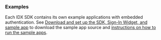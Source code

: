 ### Examples

Each IDX SDK contains its own example applications with embedded authentication. See [Download and set up the SDK, Sign-In Widget, and sample app](/docs/guides/oie-embedded-common-download-setup-app/) to download the sample app source and [instructions on how to run the sample apps](/docs/guides/oie-embedded-common-run-samples/).
